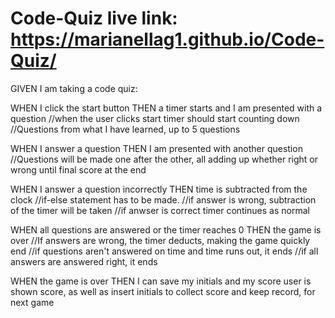 # Code-Quiz live link: https://marianellag1.github.io/Code-Quiz/
GIVEN I am taking a code quiz:

WHEN I click the start button
THEN a timer starts and I am presented with a question
    //when the user clicks start timer should start counting down
    //Questions from what I have learned, up to 5 questions

WHEN I answer a question
THEN I am presented with another question
    //Questions will be made one after the other, all adding up whether right or wrong until final score at the end

WHEN I answer a question incorrectly
THEN time is subtracted from the clock
    //if-else statement has to be made.
    //if answer is wrong, subtraction of the timer will be taken
    //if anwser is correct timer continues as normal


WHEN all questions are answered or the timer reaches 0
THEN the game is over
    //If answers are wrong, the timer deducts, making the game quickly end
    //if questions aren't answered on time and time runs out, it ends
    //if all answers are answered right, it ends

WHEN the game is over
THEN I can save my initials and my score 
    user is shown score, as well as insert initials to collect score and keep record, for next game

